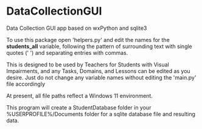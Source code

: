 # DataCollectionGUI
Data Collection GUI app based on wxPython and sqlite3



To use this package open 'helpers.py' and edit the names for the **students_all** variable, following the pattern of surrounding text with single quotes (' ') and separating entries with commas.



This is designed to be used by Teachers for Students with Visual Impairments, and any Tasks, Domains, and Lessons can be edited as you desire. Just do not change any variable names without editing the 'main.py' file accordingly 



At present, all file paths reflect a Windows 11 environment. 



This program will create a StudentDatabase folder in your %USERPROFILE%/Documents folder for a sqlite database file and resulting data. 
